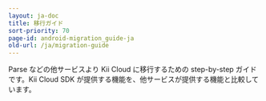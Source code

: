 ```yaml
---
layout: ja-doc
title: 移行ガイド
sort-priority: 70
page-id: android-migration_guide-ja
old-url: /ja/migration-guide
---
```

Parse などの他サービスより Kii Cloud に移行するための step-by-step ガイドです。Kii Cloud SDK が提供する機能を、他サービスが提供する機能と比較しています。